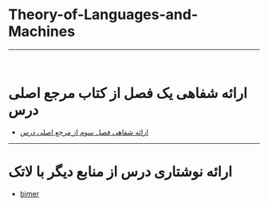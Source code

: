 # Theory-of-Languages-and-Machines
---

<br>

# ارائه شفاهی یک فصل از کتاب مرجع اصلی درس

- [ارائه شفاهی فصل سوم از مرجع اصلی درس](https://aparat.com/v/vePYU)
------------------------
# ارائه نوشتاری درس از منابع دیگر با لاتک
- [bimer](https://github.com/fateme7/PNU_3991_AR/blob/Fatemevadiei/Theory-of-Languages-and-Machines/%D9%81%D8%A7%D8%B7%D9%85%D9%87%20%D9%88%D8%AF%DB%8C%D8%B9%DB%8C%20_Power(549_552).pdf)
